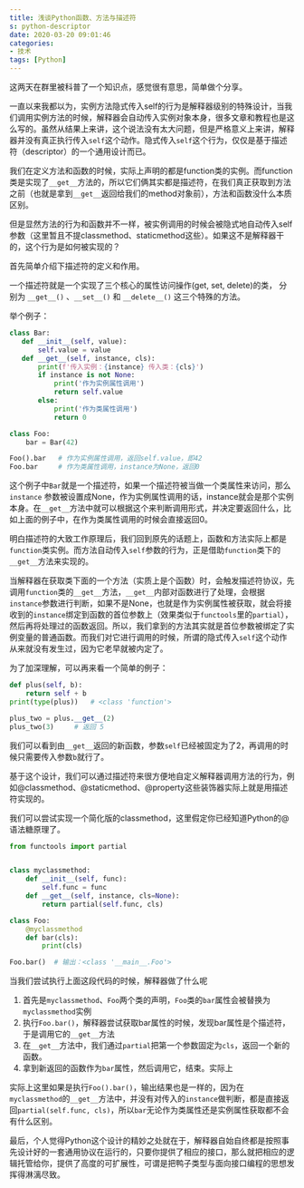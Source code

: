 ```yaml
---
title: 浅谈Python函数、方法与描述符
s: python-descriptor
date: 2020-03-20 09:01:46
categories: 
- 技术
tags: [Python]
---
```




这两天在群里被科普了一个知识点，感觉很有意思，简单做个分享。

一直以来我都以为，实例方法隐式传入self的行为是解释器级别的特殊设计，当我们调用实例方法的时候，解释器会自动传入实例对象本身，很多文章和教程也是这么写的。虽然从结果上来讲，这个说法没有太大问题，但是严格意义上来讲，解释器并没有真正执行传入`self`这个动作。隐式传入`self`这个行为，仅仅是基于描述符（descriptor）的一个通用设计而已。

<!--more-->

我们在定义方法和函数的时候，实际上声明的都是function类的实例。而function类是实现了`__get__`方法的，所以它们俩其实都是描述符，在我们真正获取到方法之前（也就是拿到`__get__`返回给我们的method对象前），方法和函数没什么本质区别。

但是显然方法的行为和函数并不一样，被实例调用的时候会被隐式地自动传入self参数（这里暂且不提classmethod、staticmethod这些）。如果这不是解释器干的，这个行为是如何被实现的？

首先简单介绍下描述符的定义和作用。

一个描述符就是一个实现了三个核心的属性访问操作(get, set, delete)的类， 分别为 `__get__()` 、`__set__()` 和 `__delete__()` 这三个特殊的方法。

举个例子：

```python
class Bar:
   def __init__(self, value):
       self.value = value
   def __get__(self, instance, cls):
       print(f'传入实例：{instance} 传入类：{cls}')
       if instance is not None:
           print('作为实例属性调用')
           return self.value
       else:
           print('作为类属性调用')
           return 0

class Foo:
    bar = Bar(42)

Foo().bar	# 作为实例属性调用，返回self.value，即42
Foo.bar		# 作为类属性调用，instance为None，返回0
```

这个例子中`Bar`就是一个描述符，如果一个描述符被当做一个类属性来访问，那么 `instance` 参数被设置成None，作为实例属性调用的话，instance就会是那个实例本身。在`__get__`方法中就可以根据这个来判断调用形式，并决定要返回什么，比如上面的例子中，在作为类属性调用的时候会直接返回0。

明白描述符的大致工作原理后，我们回到原先的话题上，函数和方法实际上都是`function`类实例。而方法自动传入`self`参数的行为，正是借助`function`类下的`__get__`方法来实现的。

当解释器在获取类下面的一个方法（实质上是个函数）时，会触发描述符协议，先调用`function`类的`__get__`方法，`__get__`内部对函数进行了处理，会根据`instance`参数进行判断，如果不是None，也就是作为实例属性被获取，就会将接收到的`instance`绑定到函数的首位参数上（效果类似于`functools`里的`partial`），然后再将处理过的函数返回。所以，我们拿到的方法其实就是首位参数被绑定了实例变量的普通函数。而我们对它进行调用的时候，所谓的隐式传入`self`这个动作从来就没有发生过，因为它老早就被内定了。

为了加深理解，可以再来看一个简单的例子：

```python
def plus(self, b):
    return self + b
print(type(plus))	# <class 'function'>

plus_two = plus.__get__(2)
plus_two(3)		# 返回 5
```

我们可以看到由`__get__`返回的新函数，参数`self`已经被固定为了2，再调用的时候只需要传入参数`b`就行了。

基于这个设计，我们可以通过描述符来很方便地自定义解释器调用方法的行为，例如@classmethod、@staticmethod、@property这些装饰器实际上就是用描述符实现的。

我们可以尝试实现一个简化版的classmethod，这里假定你已经知道Python的@语法糖原理了。

```python
from functools import partial


class myclassmethod:
    def __init__(self, func):
        self.func = func
    def __get__(self, instance, cls=None):
        return partial(self.func, cls)

class Foo:
    @myclassmethod
    def bar(cls):
        print(cls)

Foo.bar()  # 输出：<class '__main__.Foo'>
```

当我们尝试执行上面这段代码的时候，解释器做了什么呢

1. 首先是`myclassmethod`、`Foo`两个类的声明，`Foo`类的`bar`属性会被替换为`myclassmethod`实例
2. 执行`Foo.bar()`，解释器尝试获取bar属性的时候，发现bar属性是个描述符，于是调用它的`__get__`方法
3. 在`__get__`方法中，我们通过`partial`把第一个参数固定为`cls`，返回一个新的函数。
4. 拿到新返回的函数作为`bar`属性，然后调用它，结束。实际上

实际上这里如果是执行`Foo().bar()`，输出结果也是一样的，因为在`myclassmethod`的`__get__`方法中，并没有对传入的`instance`做判断，都是直接返回`partial(self.func, cls)`，所以`bar`无论作为类属性还是实例属性获取都不会有什么区别。

最后，个人觉得Python这个设计的精妙之处就在于，解释器自始自终都是按照事先设计好的一套通用协议在运行的，只要你提供了相应的接口，那么就把相应的逻辑托管给你，提供了高度的可扩展性，可谓是把鸭子类型与面向接口编程的思想发挥得淋漓尽致。